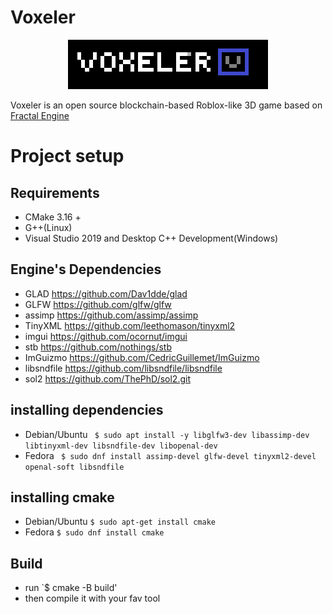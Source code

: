 # Voxeler
<p align="center">
  <img src="logo.png" width="320" height="79">
</p>
Voxeler is an open source blockchain-based Roblox-like 3D game based on <a href="https://github.com/kacperks/Fractal_Engine"> Fractal Engine </a>

# Project setup

## Requirements
* CMake 3.16 +
* G++(Linux)
* Visual Studio 2019 and Desktop C++ Development(Windows)

## Engine's Dependencies
* GLAD https://github.com/Dav1dde/glad
* GLFW https://github.com/glfw/glfw
* assimp https://github.com/assimp/assimp
* TinyXML https://github.com/leethomason/tinyxml2
* imgui https://github.com/ocornut/imgui
* stb https://github.com/nothings/stb
* ImGuizmo https://github.com/CedricGuillemet/ImGuizmo
* libsndfile https://github.com/libsndfile/libsndfile
* sol2 https://github.com/ThePhD/sol2.git

## installing dependencies
* Debian/Ubuntu ` $ sudo apt install -y libglfw3-dev libassimp-dev libtinyxml-dev libsndfile-dev libopenal-dev`
* Fedora ` $ sudo dnf install assimp-devel glfw-devel tinyxml2-devel openal-soft libsndfile`

## installing cmake
* Debian/Ubuntu ` $ sudo apt-get install cmake `
* Fedora ` $ sudo dnf install cmake `

## Build
* run `$ cmake -B build'
* then compile it with your fav tool